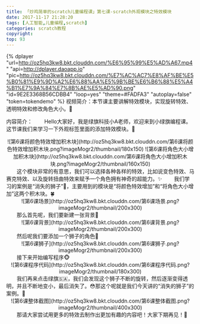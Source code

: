 ```yaml
---
title: 「炒鸡简单的scratch儿童编程课」第七课-scratch外观模块之特效模块
date: 2017-11-17 21:28:20
tags: [人工智能,儿童编程,scratch]
categories: scratch教程
copyright:
top: 93
---
```


{% dplayer "url=http://oz5hq3kw8.bkt.clouddn.com/%E6%95%99%E5%AD%A67.mp4" "api=http://dplayer.daoapp.io" "pic=http://oz5hq3kw8.bkt.clouddn.com/%E7%AC%AC7%E8%AF%BE%E5%B0%81%E9%9D%A2%E6%88%AA%E5%9B%BE%E6%B6%88%E5%A4%B1%E7%9A%84%E7%8B%AE%E5%AD%90.png" "id=9E2E3368B56CDBB4" "loop=yes" "theme=#FADFA3" "autoplay=false" "token=tokendemo" %}
视频简介：本节课主要讲解特效模块，实现旋转特效、透明特效和修改角色大小。👻

内容简介：
&#8195;&#8195;Hello大家好，我是绿旗科技小A老师，欢迎来到小绿旗编程课。这节课我们来学习一下外观标签里面的添加特效模块。🤠
<!--more-->
<div align=center>
![第6课将颜色特效增加积木块](http://oz5hq3kw8.bkt.clouddn.com/第6课将颜色特效增加积木块.png?imageMogr2/thumbnail/180x150)
![第6课将角色大小增加积木块](http://oz5hq3kw8.bkt.clouddn.com/第6课将角色大小增加积木块.png?imageMogr2/thumbnail/160x150)

</div>
&#8195;&#8195;这个模块非常的有意思，我们可以选择各种各样的特效，比如说变色特效、马赛克特效、以及旋转扭曲特效来赋予一个角色拥有神奇的超能力。✨
&#8195;&#8195;我们学习的案例是“消失的狮子”🦁，主要用到的模块是“将颜色特效增加”和“将角色大小增加”这两个积木块。🍀
<div align=center>
![第6课场景](http://oz5hq3kw8.bkt.clouddn.com/第6课场景.png?imageMogr2/thumbnail/200x300)

</div>
&#8195;&#8195;那么首先呢，我们要新建一张背景🌅
<div align=center>
![第6课背景](http://oz5hq3kw8.bkt.clouddn.com/第6课背景.png?imageMogr2/thumbnail/200x300)

</div>
&#8195;&#8195;然后呢我们要添加一个狮子的角色🦁
<div align=center>
![第6课狮子](http://oz5hq3kw8.bkt.clouddn.com/第6课狮子.png?imageMogr2/thumbnail/200x300)

</div>
&#8195;&#8195;接下来开始编写程序🐵
<div align=center>
![第6课程序代码](http://oz5hq3kw8.bkt.clouddn.com/第6课程序代码.png?imageMogr2/thumbnail/180x300)

</div>
&#8195;&#8195;我们再来点击绿旗🇸🇦，我们会发现这个狮子不断的旋转，然后逐渐变得透明，并且不断地变小，最后消失了。😳那这个呢就是我们今天讲的“消失的狮子”的案例。👾
<div align=center>
![第6课整体截图](http://oz5hq3kw8.bkt.clouddn.com/第6课整体截图.png?imageMogr2/thumbnail/400x300)

</div>
&#8195;&#8195;那请大家尝试用更多的特效去制作出更加有趣的内容吧！大家下期再见！👋


